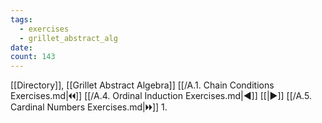 ```yaml
---
tags:
  - exercises
  - grillet_abstract_alg
date:
count: 143
---
```

[[Directory]], [[Grillet Abstract Algebra]]
[[/A.1. Chain Conditions Exercises.md|🞀🞀]] [[/A.4. Ordinal Induction Exercises.md|◀]] [[|▶]] [[/A.5. Cardinal Numbers Exercises.md|🞂🞂]]
1. 